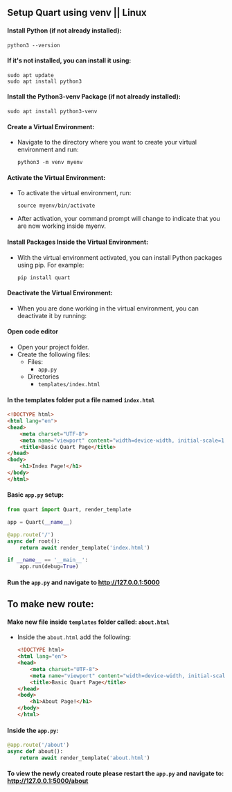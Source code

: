 ## Setup Quart using venv || Linux
#### Install Python (if not already installed):
```
python3 --version
```
#### If it's not installed, you can install it using:
```
sudo apt update
sudo apt install python3
```

#### Install the Python3-venv Package (if not already installed):
```
sudo apt install python3-venv
```
#### Create a Virtual Environment:
- Navigate to the directory where you want to create your virtual environment and run:
    ```
    python3 -m venv myenv
    ```
#### Activate the Virtual Environment:
- To activate the virtual environment, run:
    ```
    source myenv/bin/activate
    ```
- After activation, your command prompt will change to indicate that you are now working inside myenv.
#### Install Packages Inside the Virtual Environment:
- With the virtual environment activated, you can install Python packages using pip. For example:
    ```
    pip install quart
    ```
#### Deactivate the Virtual Environment:
- When you are done working in the virtual environment, you can deactivate it by running:

#### Open code editor
- Open your project folder.
- Create the following files:
    - Files:
        * `app.py`
    - Directories
        * `templates/index.html`

#### In the templates folder put a file named `index.html`
```html
<!DOCTYPE html>
<html lang="en">
<head>
    <meta charset="UTF-8">
    <meta name="viewport" content="width=device-width, initial-scale=1.0">
    <title>Basic Quart Page</title>
</head>
<body>
    <h1>Index Page!</h1>
</body>
</html>
```

#### Basic `app.py` setup:
```python
from quart import Quart, render_template

app = Quart(__name__)

@app.route('/')
async def root():
    return await render_template('index.html')

if __name__ == '__main__':
    app.run(debug=True)
```

#### Run the `app.py` and navigate to http://127.0.0.1:5000

## To make new route:
#### Make new file inside `templates` folder called: `about.html`
   - Inside the `about.html` add the following:
        ```html
        <!DOCTYPE html>
        <html lang="en">
        <head>
            <meta charset="UTF-8">
            <meta name="viewport" content="width=device-width, initial-scale=1.0">
            <title>Basic Quart Page</title>
        </head>
        <body>
            <h1>About Page!</h1>
        </body>
        </html>
        ```

#### Inside the `app.py`:
```python
@app.route('/about')
async def about():
    return await render_template('about.html')
```
#### To view the newly created route please restart the `app.py` and navigate to: http://127.0.0.1:5000/about
